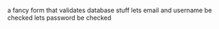 a fancy form that validates database stuff
lets email and username be checked
lets password be checked